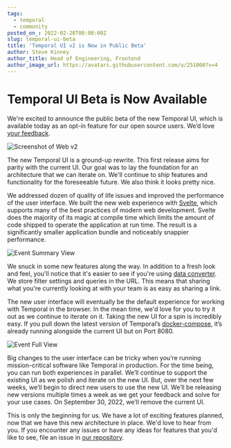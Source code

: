 ```yaml
---
tags:
  - temporal
  - community
posted_on_: 2022-02-28T00:00:00Z
slug: temporal-ui-beta
title: 'Temporal UI v2 is Now in Public Beta'
author: Steve Kinney
author_title: Head of Engineering, Frontend
author_image_url: https://avatars.githubusercontent.com/u/251000?v=4
---
```


# Temporal UI Beta is Now Available

We're excited to announce the public beta of the new Temporal UI, which is available today as an opt-in feature for our open source users. We’d love [your feedback](https://github.com/temporalio/ui/issues).

![Screenshot of Web v2](https://user-images.githubusercontent.com/251000/159999018-d82dfe25-394b-4332-b6e8-a4fedeceec34.pn)

The new Temporal UI is a ground-up rewrite. This first release aims for parity with the current UI. Our goal was to lay the foundation for an architecture that we can iterate on. We'll continue to ship features and functionality for the foreseeable future. We also think it looks pretty nice.

We addressed dozen of quality of life issues and improved the performance of the user interface. We built the new web experience with [Svelte](https://svelte.dev/), which supports many of the best practices of modern web development. Svelte does the majority of its magic at compile time which limits the amount of code shipped to operate the application at run time. The result is a significantly smaller application bundle and noticeably snappier performance.

![Event Summary View](https://user-images.githubusercontent.com/251000/160000073-fcc79ef6-4be3-4f4a-98c8-2831007a26f6.png)

We snuck in some new features along the way. In addition to a fresh look and feel, you'll notice that it's easier to see if you're using [data converter](https://docs.temporal.io/docs/concepts/what-is-a-data-converter/). We store filter settings and queries in the URL. This means that sharing what you're currently looking at with your team is as easy as sharing a link.

The new user interface will eventually be the default experience for working with Temporal in the browser. In the mean time, we'd love for you to try it out as we continue to iterate on it. Taking the new UI for a spin is incredibly easy. If you pull down the latest version of Temporal’s [docker-compose](https://github.com/temporalio/docker-compose), it’s already running alongside the current UI but on Port 8080.

![Event Full View](https://user-images.githubusercontent.com/251000/160000081-77f1b8b8-2c60-44b4-ab41-7461bcf9b558.png)

Big changes to the user interface can be tricky when you’re running mission-critical software like Temporal in production. For the time being, you can run both experiences in parallel. We’ll continue to support the existing UI as we polish and iterate on the new UI. But, over the next few weeks, we’ll begin to direct new users to use the new UI. We’ll be releasing new versions multiple times a week as we get your feedback and solve for your use cases. On September 30, 2022, we’ll remove the current UI.

This is only the beginning for us. We have a lot of exciting features planned, now that we have this new architecture in place. We'd love to hear from you. If you encounter any issues or have any ideas for features that you'd like to see, file an issue in [our repository](https://github.com/temporalio/ui).
